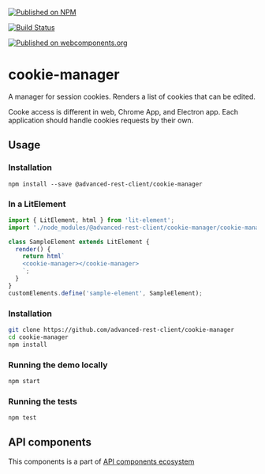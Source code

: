 [![Published on NPM](https://img.shields.io/npm/v/@advanced-rest-client/cookie-manager.svg)](https://www.npmjs.com/package/@advanced-rest-client/cookie-manager)

[![Build Status](https://travis-ci.org/advanced-rest-client/cookie-manager.svg?branch=stage)](https://travis-ci.org/advanced-rest-client/cookie-manager)

[![Published on webcomponents.org](https://img.shields.io/badge/webcomponents.org-published-blue.svg)](https://www.webcomponents.org/element/advanced-rest-client/cookie-manager)

# cookie-manager

A manager for session cookies. Renders a list of cookies that can be edited.

Cooke access is different in web, Chrome App, and Electron app. Each application should handle cookies requests by their own.

## Usage

### Installation
```
npm install --save @advanced-rest-client/cookie-manager
```

### In a LitElement

```js
import { LitElement, html } from 'lit-element';
import './node_modules/@advanced-rest-client/cookie-manager/cookie-manager.js';

class SampleElement extends LitElement {
  render() {
    return html`
    <cookie-manager></cookie-manager>
    `;
  }
}
customElements.define('sample-element', SampleElement);
```

### Installation

```sh
git clone https://github.com/advanced-rest-client/cookie-manager
cd cookie-manager
npm install
```

### Running the demo locally

```sh
npm start
```

### Running the tests
```sh
npm test
```

## API components

This components is a part of [API components ecosystem](https://elements.advancedrestclient.com/)
